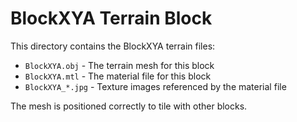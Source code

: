 # BlockXYA Terrain Block

This directory contains the BlockXYA terrain files:
- `BlockXYA.obj` - The terrain mesh for this block
- `BlockXYA.mtl` - The material file for this block
- `BlockXYA_*.jpg` - Texture images referenced by the material file

The mesh is positioned correctly to tile with other blocks.